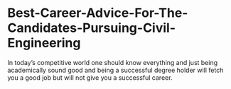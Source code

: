 # Best-Career-Advice-For-The-Candidates-Pursuing-Civil-Engineering
In today’s competitive world one should know everything and just being academically sound good and being a successful degree holder will fetch you a good job but will not give you a successful career.

